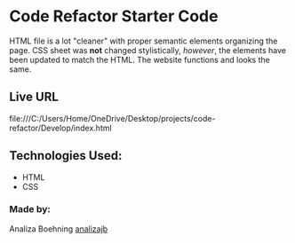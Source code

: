 # Code Refactor Starter Code

HTML file is a lot "cleaner" with proper semantic elements organizing the page. CSS sheet was **not** changed stylistically, *however*, the elements have been updated to match the HTML. The website functions and looks the same.

## Live URL 
file:///C:/Users/Home/OneDrive/Desktop/projects/code-refactor/Develop/index.html

## Technologies Used:
* HTML
* CSS

### Made by: ###
 Analiza Boehning
 [analizajb](https://github.com/)